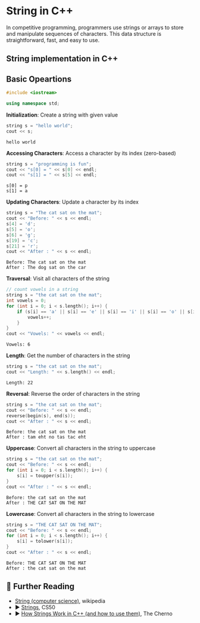 # String in C++

In competitive programming, programmers use strings or arrays to store and manipulate sequences of characters. This data structure is straightforward, fast, and easy to use. 

## String implementation in C++

## Basic Opeartions


```c++
#include <iostream>

using namespace std;
```

**Initialization**: Create a string with given value


```c++
string s = "hello world";
cout << s;
```

    hello world

**Accessing Characters**: Access a character by its index (zero-based)


```c++
string s = "programming is fun";
cout << "s[0] = " << s[0] << endl;
cout << "s[1] = " << s[5] << endl;
```

    s[0] = p
    s[1] = a


**Updating Characters**: Update a character by its index


```c++
string s = "The cat sat on the mat";
cout << "Before: " << s << endl;
s[4] = 'd';
s[5] = 'o';
s[6] = 'g';
s[19] = 'c';
s[21] = 'r';
cout << "After : " << s << endl;
```

    Before: The cat sat on the mat
    After : The dog sat on the car


**Traversal**: Visit all characters of the string


```c++
// count vowels in a string
string s = "the cat sat on the mat";
int vowels = 0;
for (int i = 0; i < s.length(); i++) {
    if (s[i] == 'a' || s[i] == 'e' || s[i] == 'i' || s[i] == 'o' || s[i] == 'u') {
        vowels++;
    }
}
cout << "Vowels: " << vowels << endl;
```

    Vowels: 6


**Length**: Get the number of characters in the string


```c++
string s = "the cat sat on the mat";
cout << "Length: " << s.length() << endl;
```

    Length: 22


**Reversal**: Reverse the order of characters in the string


```c++
string s = "the cat sat on the mat";
cout << "Before: " << s << endl;
reverse(begin(s), end(s));
cout << "After : " << s << endl;
```

    Before: the cat sat on the mat
    After : tam eht no tas tac eht


**Uppercase**: Convert all characters in the string to uppercase


```c++
string s = "the cat sat on the mat";
cout << "Before: " << s << endl;
for (int i = 0; i < s.length(); i++) {
    s[i] = toupper(s[i]);
}
cout << "After : " << s << endl;
```

    Before: the cat sat on the mat
    After : THE CAT SAT ON THE MAT


**Lowercase**: Convert all characters in the string to lowercase


```c++
string s = "THE CAT SAT ON THE MAT";
cout << "Before: " << s << endl;
for (int i = 0; i < s.length(); i++) {
    s[i] = tolower(s[i]);
}
cout << "After : " << s << endl;
```

    Before: THE CAT SAT ON THE MAT
    After : the cat sat on the mat


## 🔗 Further Reading

* [String (computer science)](https://en.wikipedia.org/wiki/String_(computer_science)), wikipedia
* ▶️ [Strings](https://youtu.be/tI_tIZFyKBw?t=5369), CS50
* ▶️ [How Strings Work in C++ (and how to use them)](https://www.youtube.com/watch?v=ijIxcB9qjaU&ab_channel=TheCherno), The Cherno
